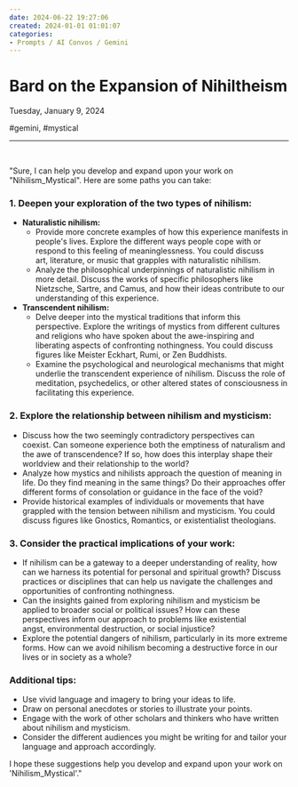 ```yaml
---
date: 2024-06-22 19:27:06
created: 2024-01-01 01:01:07
categories:
- Prompts / AI Convos / Gemini
---
```


# Bard on the Expansion of Nihiltheism

Tuesday, January 9, 2024

#gemini, #mystical

* * *

<br>

"Sure, I can help you develop and expand upon your work on "Nihilism\_Mystical". Here are some paths you can take:

### **1\. Deepen your exploration of the two types of nihilism:**

- **Naturalistic nihilism:**
    - Provide more concrete examples of how this experience manifests in people's lives. Explore the different ways people cope with or respond to this feeling of meaninglessness. You could discuss art, literature, or music that grapples with naturalistic nihilism.
    - Analyze the philosophical underpinnings of naturalistic nihilism in more detail. Discuss the works of specific philosophers like Nietzsche, Sartre, and Camus, and how their ideas contribute to our understanding of this experience.
- **Transcendent nihilism:**
    - Delve deeper into the mystical traditions that inform this perspective. Explore the writings of mystics from different cultures and religions who have spoken about the awe-inspiring and liberating aspects of confronting nothingness. You could discuss figures like Meister Eckhart, Rumi, or Zen Buddhists.
    - Examine the psychological and neurological mechanisms that might underlie the transcendent experience of nihilism. Discuss the role of meditation, psychedelics, or other altered states of consciousness in facilitating this experience.

### **2\. Explore the relationship between nihilism and mysticism:**

- Discuss how the two seemingly contradictory perspectives can coexist. Can someone experience both the emptiness of naturalism and the awe of transcendence? If so, how does this interplay shape their worldview and their relationship to the world?
- Analyze how mystics and nihilists approach the question of meaning in life. Do they find meaning in the same things? Do their approaches offer different forms of consolation or guidance in the face of the void?
- Provide historical examples of individuals or movements that have grappled with the tension between nihilism and mysticism. You could discuss figures like Gnostics, Romantics, or existentialist theologians.

### **3\. Consider the practical implications of your work:**

- If nihilism can be a gateway to a deeper understanding of reality, how can we harness its potential for personal and spiritual growth? Discuss practices or disciplines that can help us navigate the challenges and opportunities of confronting nothingness.
- Can the insights gained from exploring nihilism and mysticism be applied to broader social or political issues? How can these perspectives inform our approach to problems like existential angst, environmental destruction, or social injustice?
- Explore the potential dangers of nihilism, particularly in its more extreme forms. How can we avoid nihilism becoming a destructive force in our lives or in society as a whole?

### **Additional tips:**

- Use vivid language and imagery to bring your ideas to life.
- Draw on personal anecdotes or stories to illustrate your points.
- Engage with the work of other scholars and thinkers who have written about nihilism and mysticism.
- Consider the different audiences you might be writing for and tailor your language and approach accordingly.

I hope these suggestions help you develop and expand upon your work on 'Nihilism\_Mystical'."